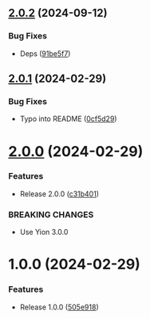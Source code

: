 ## [2.0.2](https://github.com/boutdecode/encoding/compare/v2.0.1...v2.0.2) (2024-09-12)


### Bug Fixes

* Deps ([91be5f7](https://github.com/boutdecode/encoding/commit/91be5f745242bc2b870890bba09c0d6c9a509a1f))

## [2.0.1](https://github.com/boutdecode/encoding/compare/v2.0.0...v2.0.1) (2024-02-29)


### Bug Fixes

* Typo into README ([0cf5d29](https://github.com/boutdecode/encoding/commit/0cf5d29cfaed41e40263fc96d5a8317034aacd39))

# [2.0.0](https://github.com/boutdecode/encoding/compare/v1.0.0...v2.0.0) (2024-02-29)


### Features

* Release 2.0.0 ([c31b401](https://github.com/boutdecode/encoding/commit/c31b401685bedd561b9b49e067bb7dbe2ac03fb4))


### BREAKING CHANGES

* Use Yion 3.0.0

# 1.0.0 (2024-02-29)


### Features

* Release 1.0.0 ([505e918](https://github.com/boutdecode/encoding/commit/505e918a7c5f3962288f077b356d239d0f364c86))
